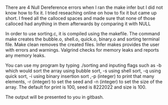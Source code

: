 There are 4 Null Dereference errors when I ran the make infer but I did not know how to fix it.
I tried reseaching online on how to fix it but came up short. I freed all the calloced spaces and
made sure that none of those calloced had anything in them afterwards by comparing it with 
NULL

 In order to use sorting.c, it is compiled using the makefile. The command make creates the 
 bubble.o, shell.o, quick.o, binary.o and sorting terminal file. Make clean removes the created 
 files. Infer makes provides the user with errors and warnings. Valgrind checks for memory 
 leaks and reports any memory leaks. 

You can use my program by typing ./sorting and inputing flags such as -b which would sort the
array using bubble sort, -s using shell sort, -q using quick sort, -i using binary insertion sort
,-p (integer) to print that many elements, -r (integer) to set the seed and -n (integer) to set the 
size of the array. The default for print is 100, seed is 8222022 and size is 100.

The output will be presented to you in gitbash.
